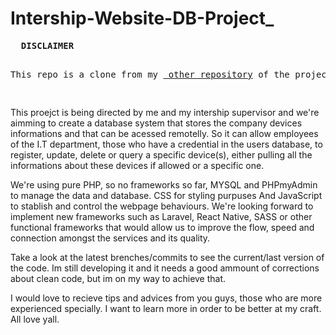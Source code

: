 # Intership-Website-DB-Project_


<pre>
  <b>DISCLAIMER</b>
  <p>This repo is a clone from my <a href='https://github.com/baronemarbles/Intership-Website-DB-Project'> other repository</a> of the project, the first one. Which means that the first few versions of the code are stored there, but because of that at the time i wasn't using git, so i ended up uploading manually the features, updates etc. And moving foward to present, where i'm learning and using git, when i got to push my code into the repository(first one) it asks me if i want to merge with the conent in the github repo and i tried it. But it came out with a bunch of bugs and the files were all messed up. So, i ended up creating this repo, which is "fresher" version, so it wouldn't lead to more bugs when i'm trying to push my commits. But i'm going to fix these bugs! Just wait to see it! </p>
</pre>


This proejct is being directed by me and my intership supervisor and we're aimming to create a database system that stores the company devices informations and that can be acessed remotelly. So it can allow 
employees of the I.T department, those who have a credential in the users database, to register, update, delete or query a specific device(s), either pulling all the informations about these devices if allowed or a specific one.

We're using pure PHP, so no frameworks so far, MYSQL and PHPmyAdmin to manage the data and database. CSS for styling purpuses And JavaScript to stablish and control the webpage behaviours. 
We're looking forward to implement new frameworks such as Laravel, React Native, SASS or other functional frameworks that would allow us to improve the flow, speed 
and connection amongst the services and its quality.

Take a look at the latest brenches/commits to see the current/last version of the code. Im still developing it and it needs a good ammount of corrections about clean code, but im on my way to achieve that.

I would love to recieve tips and advices from you guys, those who are more experienced specially. I want to learn more in order to be better at my craft.
All love yall.
